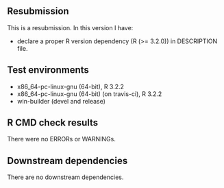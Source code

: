 ## Resubmission
This is a resubmission. In this version I have:

* declare a proper R version dependency (R (>= 3.2.0)) in DESCRIPTION file.

## Test environments
* x86_64-pc-linux-gnu (64-bit), R 3.2.2
* x86_64-pc-linux-gnu (64-bit) (on travis-ci), R 3.2.2
* win-builder (devel and release)

## R CMD check results
There were no ERRORs or WARNINGs. 

## Downstream dependencies
There are no downstream dependencies.
